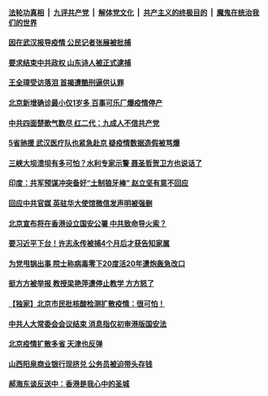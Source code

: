 

####  [法轮功真相](../../../../basic/blob/master/README.md?t=06221131) &nbsp;|&nbsp; [九评共产党](../../../../9ping.md/blob/master/README.md?t=06221131) &nbsp;|&nbsp; [解体党文化](../../../../jtdwh.md/blob/master/README.md?t=06221131)  &nbsp;|&nbsp; [共产主义的终极目的](../../../../gczydzjmd.md/blob/master/README.md?t=06221131) &nbsp;|&nbsp; [魔鬼在统治我们的世界](../../../../mgztzwmdsj.md/blob/master/README.md?t=06221131) 

#### [因在武汉报导疫情  公民记者张展被批捕](../pages/soh5/392806.md?t=06221131) 
#### [要求结束中共政权 山东诗人被正式逮捕](../pages/soh5/392791.md?t=06221131) 
#### [王全璋受访落泪 首揭遭酷刑逼供认罪](../pages/soh5/392800.md?t=06221131) 
#### [北京新增确诊最小仅1岁多  百事可乐厂爆疫情停产](../pages/soh5/392686.md?t=06221131) 
#### [中共四面楚歌气数尽 红二代：九成人不信共产党](../pages/soh5/392629.md?t=06221131) 
#### [5省驰援 武汉医疗队也紧急赴京 疑疫情数据造假被骂爆](../pages/soh5/392680.md?t=06221131) 
#### [三峡大坝溃坝有多可怕？水利专家示警 聂圣哲贺卫方也说话了 ](../pages/soh5/392617.md?t=06221131) 
#### [印度：共军预谋冲突备好“土制狼牙棒” 赵立坚有意不回应](../pages/soh5/392605.md?t=06221131) 
#### [回应中共官媒 英驻华大使馆微信发声明被强删](../pages/soh5/392596.md?t=06221131) 
#### [北京宣布将在香港设立国安公署 中共致命导火索？](../pages/soh5/392587.md?t=06221131) 
#### [要习近平下台！许志永传被捕4个月后才获告知家属](../pages/soh5/392578.md?t=06221131) 
#### [为党甩锅出事 院士称病毒零下20度活20年遭炮轰急改口](../pages/soh5/392575.md?t=06221131) 
#### [挺方方被举报 教授梁艳萍遭停止教学 方方怒了](../pages/soh5/392572.md?t=06221131) 
#### [【独家】北京市民批核酸检测扩散疫情：很可怕！](../pages/soh5/392512.md?t=06221131) 
#### [中共人大常委会会议结束 消息指仅初审港版国安法](../pages/soh5/392407.md?t=06221131) 
#### [北京疫情扩散多省 天津也反弹](../pages/soh5/392362.md?t=06221131) 
#### [山西阳泉商业银行现挤兑 公务员被迫带头存钱](../pages/soh5/392341.md?t=06221131) 
#### [郝海东谈反送中：香港是我心中的圣城](../pages/soh5/392344.md?t=06221131) 

